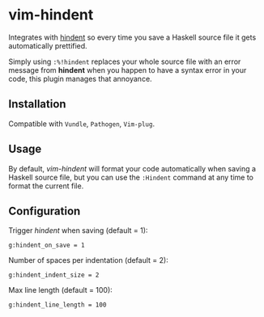 # vim-hindent

Integrates with [hindent](https://github.com/chrisdone/hindent) so every time
you save a Haskell source file it gets automatically prettified.

Simply using `:%!hindent` replaces your whole source file with an error message
from **hindent** when you happen to have a syntax error in your code, this
plugin manages that annoyance.


## Installation

Compatible with `Vundle`, `Pathogen`, `Vim-plug`.


## Usage

By default, *vim-hindent* will format your code automatically when saving a
Haskell source file, but you can use the `:Hindent` command at any time to
format the current file.


## Configuration

Trigger *hindent* when saving (default = 1):

```vim
g:hindent_on_save = 1
```

Number of spaces per indentation (default = 2):

```vim
g:hindent_indent_size = 2
```

Max line length (default = 100):

```vim
g:hindent_line_length = 100
```

